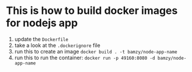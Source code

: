 # This is how to build docker images for nodejs app
1. update the `Dockerfile`
2. take a look at the `.dockerignore` file
3. run this to create an image `docker build . -t bamzy/node-app-name`
4. run this to run the container: `docker run -p 49160:8080 -d bamzy/node-app-name`
